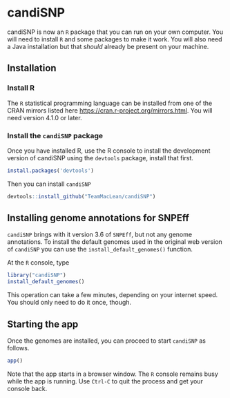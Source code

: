 
<!-- README.md is generated from README.Rmd. Please edit that file -->

# candiSNP

<!-- badges: start -->
<!-- badges: end -->

candiSNP is now an `R` package that you can run on your own computer.
You will need to install `R` and some packages to make it work. You will
also need a Java installation but that *should* already be present on
your machine.

## Installation

### Install R

The `R` statistical programming language can be installed from one of
the CRAN mirrors listed here <https://cran.r-project.org/mirrors.html>.
You will need version 4.1.0 or later.

### Install the `candiSNP` package

Once you have installed R, use the R console to install the development
version of candiSNP using the `devtools` package, install that first.

``` r
install.packages('devtools')
```

Then you can install `candiSNP`

``` r
devtools::install_github("TeamMacLean/candiSNP")
```

## Installing genome annotations for SNPEff

`candiSNP` brings with it version 3.6 of `SNPEff`, but not any genome
annotations. To install the default genomes used in the original web
version of `candiSNP` you can use the `install_default_genomes()`
function.

At the `R` console, type

``` r
library("candiSNP")
install_default_genomes()
```

This operation can take a few minutes, depending on your internet speed.
You should only need to do it once, though.

## Starting the app

Once the genomes are installed, you can proceed to start `candiSNP` as
follows.

``` r
app()
```

Note that the app starts in a browser window. The `R` console remains
busy while the app is running. Use `Ctrl-C` to quit the process and get
your console back.
